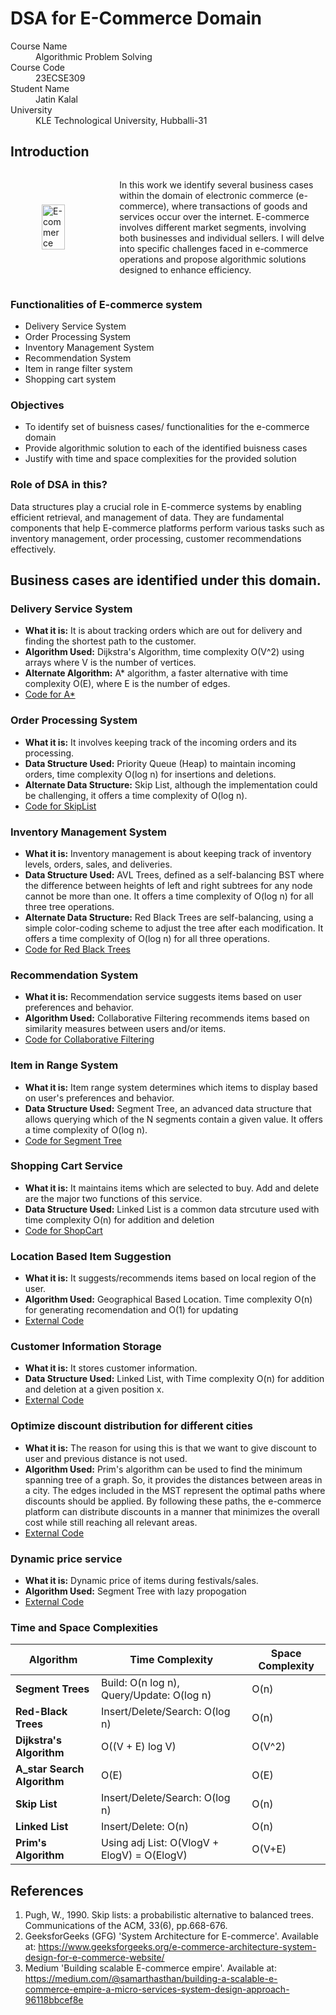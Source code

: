 # DSA for E-Commerce Domain

<dl>
<dt>Course Name</dt>
<dd>Algorithmic Problem Solving</dd>
<dt>Course Code</dt>
<dd>23ECSE309</dd>
<dt>Student Name</dt>
<dd>Jatin Kalal</dd>
<dt>University</dt>
<dd>KLE Technological University, Hubballi-31</dd>
</dl>

## Introduction

<div style="display: flex; align-items: center;">
  <img src="https://aeldraconsultancy.in/site/views//assets/images/eCommerce.jpg" alt="E-commerce " style="width: 50%; height: auto; margin-right: 50px; margin-left:50px;"/>
  <p>In this work we identify several business cases within the domain of electronic commerce (e-commerce), where transactions of goods and services occur over the internet. E-commerce involves different market segments, involving both businesses and individual sellers. I will delve into specific challenges faced in e-commerce operations and propose algorithmic solutions designed to enhance efficiency.</p>
</div>

### Functionalities of E-commerce system

- Delivery Service System
- Order Processing System
- Inventory Management System
- Recommendation System
- Item in range filter system
- Shopping cart system

### Objectives

- To identify set of buisness cases/ functionalities for the e-commerce domain
- Provide algorithmic solution to each of the identified buisness cases
- Justify with time and space complexities for the provided solution

### Role of DSA in this?
Data structures play a crucial role in E-commerce systems by enabling efficient retrieval, and management of data. They are fundamental components that help E-commerce platforms perform various tasks such as inventory management, order processing, customer recommendations effectively. 

## Business cases are identified under this domain.
### Delivery Service System
- **What it is:** It is about tracking orders which are out for delivery and finding the shortest path to the customer.
- **Algorithm Used:** Dijkstra's Algorithm, time complexity O(V^2) using arrays where V is the number of vertices.
- **Alternate Algorithm:** A* algorithm, a faster alternative with time complexity O(E), where E is the number of edges.
- [Code for A*](https://github.com/Jatinkalal/Jatin-Kalal.github.io/blob/main/codes/A*.cpp)

### Order Processing System
- **What it is:** It involves keeping track of the incoming orders and its processing.
- **Data Structure Used:** Priority Queue (Heap) to maintain incoming orders, time complexity O(log n) for insertions and deletions.
- **Alternate Data Structure:** Skip List, although the implementation could be challenging, it offers a time complexity of O(log n).
- [Code for SkipList](https://github.com/Jatinkalal/Jatin-Kalal.github.io/blob/main/codes/SkipList.cpp)
  

### Inventory Management System
- **What it is:** Inventory management is about keeping track of inventory levels, orders, sales, and deliveries.
- **Data Structure Used:** AVL Trees, defined as a self-balancing BST where the difference between heights of left and right subtrees for any node cannot be more than one. It offers a time complexity of O(log n) for all three tree operations.
- **Alternate Data Structure:** Red Black Trees are self-balancing, using a simple color-coding scheme to adjust the tree after each modification. It offers a time complexity of O(log n) for all three operations.
- [Code for Red Black Trees](https://github.com/Jatinkalal/Jatin-Kalal.github.io/blob/main/codes/RedBlackTree.cpp)


### Recommendation System
- **What it is:** Recommendation service suggests items based on user preferences and behavior.
- **Algorithm Used:** Collaborative Filtering recommends items based on similarity measures between users and/or items.
- [Code for Collaborative Filtering](https://github.com/Jatinkalal/Jatin-Kalal.github.io/blob/main/codes/recommendation.cpp)

### Item in Range System
- **What it is:** Item range system determines which items to display based on user's preferences and behavior.
- **Data Structure Used:** Segment Tree, an advanced data structure that allows querying which of the N segments contain a given value. It offers a time complexity of O(log n).
- [Code for Segment Tree](https://github.com/Jatinkalal/Jatin-Kalal.github.io/blob/main/codes/segmenTree.cpp)

### Shopping Cart Service
- **What it is:** It maintains items which are selected to buy. Add and delete are the major two functions of this service.
- **Data Structure Used:** Linked List is a common data strcuture used with time complexity O(n) for addition and deletion
- [Code for ShopCart](https://github.com/Jatinkalal/Jatin-Kalal.github.io/blob/main/codes/ShopCart.cpp)

### Location Based Item Suggestion
- **What it is:** It suggests/recommends items based on local region of the user.
- **Algorithm Used:** Geographical Based Location. Time complexity O(n) for generating recomendation and O(1) for updating
- [External Code](https://github.com/shakasom/location-based-recommendations)

### Customer Information Storage
- **What it is:** It stores customer information.
- **Data Structure Used:** Linked List, with Time complexity O(n) for addition and deletion at a given position x.
- [External Code](https://github.com/HozefaRauf/DSA-project-Online-Ecommerce-Store/blob/main/project.cpp)

### Optimize discount distribution for different cities
- **What it is:** The reason for using this is that we want to give discount to user and previous distance is not used.
- **Algorithm Used:** Prim's algorithm can be used to find the minimum spanning tree of a graph. So, it provides the distances between areas in a city. The edges included in the MST represent the optimal paths where discounts should be applied. By following these paths, the e-commerce platform can distribute discounts in a manner that minimizes the overall cost while still reaching all relevant areas.
- [External Code](https://github.com/HozefaRauf/DSA-project-Online-Ecommerce-Store/blob/main/project.cpp)

### Dynamic price service
- **What it is:** Dynamic price of items during festivals/sales.
- **Algorithm Used:** Segment Tree with lazy propogation
- [External Code](https://github.com/vivek1011/Segment-tree-lazy-propagation-)

### Time and Space Complexities

| **Algorithm**                         | **Time Complexity**                            | **Space Complexity**                          |
|---------------------------------------|------------------------------------------------|-----------------------------------------------|
| **Segment Trees**                     | Build: O(n log n), Query/Update: O(log n)      | O(n)                                          |
| **Red-Black Trees**                   | Insert/Delete/Search: O(log n)                 | O(n)                                          |
| **Dijkstra's Algorithm**              | O((V + E) log V)                               | O(V^2)                                        |
| **A_star Search Algorithm**           | O(E)                                           | O(E)                                          |
| **Skip List**                         | Insert/Delete/Search: O(log n)                 | O(n)                                          |
| **Linked List**                       | Insert/Delete: O(n)                            | O(n)                                          |
| **Prim's Algorithm**                  | Using adj List: O(VlogV + ElogV) = O(ElogV)    | O(V+E)                                        |

## References
1. Pugh, W., 1990. Skip lists: a probabilistic alternative to balanced trees. Communications of the ACM, 33(6), pp.668-676.
2. GeeksforGeeks (GFG) 'System Architecture for E-commerce'. Available at: https://www.geeksforgeeks.org/e-commerce-architecture-system-design-for-e-commerce-website/
3. Medium 'Building scalable E-commerce empire'. Available at: https://medium.com/@samarthasthan/building-a-scalable-e-commerce-empire-a-micro-services-system-design-approach-96118bbcef8e







